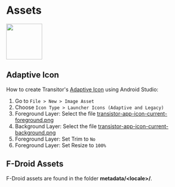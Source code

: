 # Assets

<img src="https://codeberg.org/y20k/transistor/raw/branch/master/assets/transistor-app-icon-current.png" width="96" />

## Adaptive Icon

How to create Transitor's [Adaptive Icon](https://developer.android.com/guide/practices/ui_guidelines/icon_design_adaptive) using Android Studio:

1. Go to `File > New > Image Asset`
2. Choose `Icon Type > Launcher Icons (Adaptive and Legacy)`
3. Foreground Layer: Select the file [transistor-app-icon-current-foreground.png](https://codeberg.org/y20k/transistor/raw/branch/master/assets/transistor-app-icon-current-foreground.png)
4. Background Layer: Select the file [transistor-app-icon-current-background.png](https://codeberg.org/y20k/transistor/raw/branch/master/assets/transistor-app-icon-current-background.png)
5. Foreground Layer: Set Trim to `No`
6. Foreground Layer: Set Resize to `100%`

## F-Droid Assets
F-Droid assets are found in the folder **metadata/\<locale\>/**.

